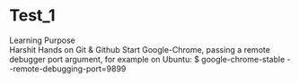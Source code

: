 # Test_1
Learning Purpose 
<br>
Harshit 
Hands on Git & Github
Start Google-Chrome, passing a remote debugger port argument, for example on Ubuntu:
$ google-chrome-stable --remote-debugging-port=9899 